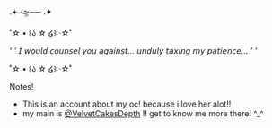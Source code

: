 .𖥔 ݁·🛸── .✦

˚☆ • ꒰ა ☆ ໒꒱ ‧☆˚

*’ ’ 𝘐 𝘸𝘰𝘶𝘭𝘥 𝘤𝘰𝘶𝘯𝘴𝘦𝘭 𝘺𝘰𝘶 𝘢𝘨𝘢𝘪𝘯𝘴𝘵... 𝘶𝘯𝘥𝘶𝘭𝘺 𝘵𝘢𝘹𝘪𝘯𝘨 𝘮𝘺 𝘱𝘢𝘵𝘪𝘦𝘯𝘤𝘦... ’ ’*


˚☆ • ꒰ა ☆ ໒꒱ ‧☆˚

Notes!

- This is an account about my oc! because i love her alot!!
- my main is [@VelvetCakesDepth](https://github.com/VelvetCakesDepth) !! get to know me more there! ^_^
